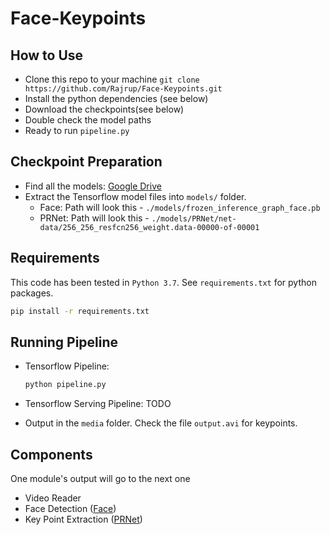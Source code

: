 # Face-Keypoints

## How to Use

- Clone this repo to your machine ```git clone https://github.com/Rajrup/Face-Keypoints.git```
- Install the python dependencies (see below)
- Download the checkpoints(see below)
- Double check the model paths
- Ready to run ```pipeline.py```

## Checkpoint Preparation

- Find all the models: [Google Drive](https://drive.google.com/drive/folders/1oMfRxOJ9pDtRz1v9r7AwdiXc7toTkQTq?usp=sharing)
- Extract the Tensorflow model files into ```models/``` folder.
  - Face: Path will look this - ```./models/frozen_inference_graph_face.pb```
  - PRNet: Path will look this - ```./models/PRNet/net-data/256_256_resfcn256_weight.data-00000-of-00001```

## Requirements
This code has been tested in ```Python 3.7```.
See ```requirements.txt``` for python packages.

```bash
pip install -r requirements.txt
```

## Running Pipeline

- Tensorflow Pipeline:

    ```python
    python pipeline.py
    ```

- Tensorflow Serving Pipeline: TODO
- Output in the ```media``` folder. Check the file ```output.avi``` for keypoints. 

## Components

One module's output will go to the next one

- Video Reader
- Face Detection ([Face](https://github.com/yeephycho/tensorflow-face-detection))
- Key Point Extraction ([PRNet](https://github.com/YadiraF/PRNet))
